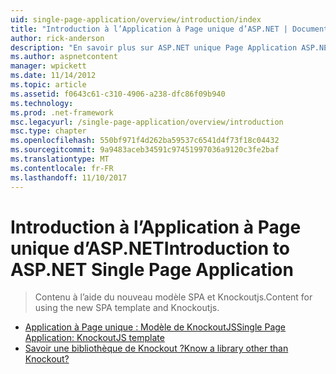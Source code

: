 ```yaml
---
uid: single-page-application/overview/introduction/index
title: "Introduction à l’Application à Page unique d’ASP.NET | Documents Microsoft"
author: rick-anderson
description: "En savoir plus sur ASP.NET unique Page Application ASP.NET unique Page Application (SPA) vous permet de générer des applications qui incluent des importantes côté client interacti..."
ms.author: aspnetcontent
manager: wpickett
ms.date: 11/14/2012
ms.topic: article
ms.assetid: f0643c61-c310-4906-a238-dfc86f09b940
ms.technology: 
ms.prod: .net-framework
msc.legacyurl: /single-page-application/overview/introduction
msc.type: chapter
ms.openlocfilehash: 550bf971f4d262ba59537c6541d4f73f18c04432
ms.sourcegitcommit: 9a9483aceb34591c97451997036a9120c3fe2baf
ms.translationtype: MT
ms.contentlocale: fr-FR
ms.lasthandoff: 11/10/2017
---
```

<a name="introduction-to-aspnet-single-page-application"></a><span data-ttu-id="d4bc0-103">Introduction à l’Application à Page unique d’ASP.NET</span><span class="sxs-lookup"><span data-stu-id="d4bc0-103">Introduction to ASP.NET Single Page Application</span></span>
====================
> <span data-ttu-id="d4bc0-104">Contenu à l’aide du nouveau modèle SPA et Knockoutjs.</span><span class="sxs-lookup"><span data-stu-id="d4bc0-104">Content for using the new SPA template and Knockoutjs.</span></span>


- [<span data-ttu-id="d4bc0-105">Application à Page unique : Modèle de KnockoutJS</span><span class="sxs-lookup"><span data-stu-id="d4bc0-105">Single Page Application: KnockoutJS template</span></span>](knockoutjs-template.md)
- [<span data-ttu-id="d4bc0-106">Savoir une bibliothèque de Knockout ?</span><span class="sxs-lookup"><span data-stu-id="d4bc0-106">Know a library other than Knockout?</span></span>](other-libraries.md)
